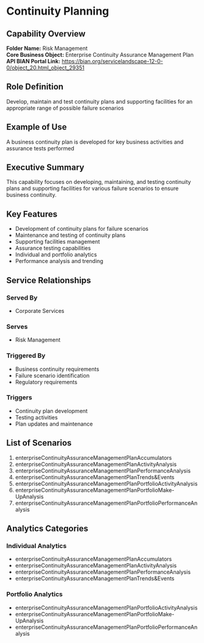 # Continuity Planning

## Capability Overview
**Folder Name:** Risk Management  
**Core Business Object:** Enterprise Continuity Assurance Management Plan  
**API BIAN Portal Link:** https://bian.org/servicelandscape-12-0-0/object_20.html_object_29351

## Role Definition
Develop, maintain and test continuity plans and supporting facilities for an appropriate range of possible failure scenarios

## Example of Use
A business continuity plan is developed for key business activities and assurance tests performed

## Executive Summary
This capability focuses on developing, maintaining, and testing continuity plans and supporting facilities for various failure scenarios to ensure business continuity.

## Key Features
- Development of continuity plans for failure scenarios
- Maintenance and testing of continuity plans
- Supporting facilities management
- Assurance testing capabilities
- Individual and portfolio analytics
- Performance analysis and trending

## Service Relationships

### Served By
- Corporate Services

### Serves
- Risk Management

### Triggered By
- Business continuity requirements
- Failure scenario identification
- Regulatory requirements

### Triggers
- Continuity plan development
- Testing activities
- Plan updates and maintenance

## List of Scenarios
1. enterpriseContinuityAssuranceManagementPlanAccumulators
2. enterpriseContinuityAssuranceManagementPlanActivityAnalysis
3. enterpriseContinuityAssuranceManagementPlanPerformanceAnalysis
4. enterpriseContinuityAssuranceManagementPlanTrends&Events
5. enterpriseContinuityAssuranceManagementPlanPortfolioActivityAnalysis
6. enterpriseContinuityAssuranceManagementPlanPortfolioMake-UpAnalysis
7. enterpriseContinuityAssuranceManagementPlanPortfolioPerformanceAnalysis

## Analytics Categories

### Individual Analytics
- enterpriseContinuityAssuranceManagementPlanAccumulators
- enterpriseContinuityAssuranceManagementPlanActivityAnalysis
- enterpriseContinuityAssuranceManagementPlanPerformanceAnalysis
- enterpriseContinuityAssuranceManagementPlanTrends&Events

### Portfolio Analytics
- enterpriseContinuityAssuranceManagementPlanPortfolioActivityAnalysis
- enterpriseContinuityAssuranceManagementPlanPortfolioMake-UpAnalysis
- enterpriseContinuityAssuranceManagementPlanPortfolioPerformanceAnalysis
